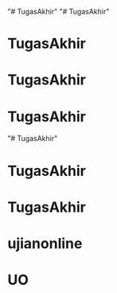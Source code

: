"# TugasAkhir" 
"# TugasAkhir" 
# TugasAkhir
# TugasAkhir
# TugasAkhir
"# TugasAkhir" 
# TugasAkhir
# TugasAkhir
# ujianonline
# UO
